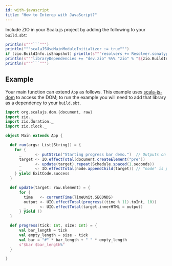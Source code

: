 ```yaml
---
id: with-javascript
title: "How to Interop with JavaScript?"
---
```


Include ZIO in your Scala.js project by adding the following to your `build.sbt`:

```scala mdoc:passthrough
println(s"""```""")
println("""scalaJSUseMainModuleInitializer := true""")
if (zio.BuildInfo.isSnapshot) println(s"""resolvers += Resolver.sonatypeRepo("snapshots")""")
println(s"""libraryDependencies += "dev.zio" %%% "zio" % "${zio.BuildInfo.version}"""")
println(s"""```""")
```

## Example

Your main function can extend `App` as follows.
This example uses [scala-js-dom](https://github.com/scala-js/scala-js-dom) to access the DOM; to run the example you
will need to add that library as a dependency to your `build.sbt`.

```scala
import org.scalajs.dom.{document, raw}
import zio._
import zio.duration._
import zio.clock._

object Main extends App {

  def run(args: List[String]) = {
    for {
      _      <- putStrLn("Starting progress bar demo.")  // Outputs on browser console log.
      target <- IO.effectTotal(document.createElement("pre"))
      _      <- update(target).repeat(Schedule.spaced(1.seconds))
      _      <- IO.effectTotal(node.appendChild(target)) // "node" is provided in this page by mdoc.
    } yield ExitCode.success
  }

  def update(target: raw.Element) = {
      for {
        time   <- currentTime(TimeUnit.SECONDS)
        output <- UIO.effectTotal(progress((time % 11).toInt, 10))
        _      <- UIO.effectTotal(target.innerHTML = output)
      } yield ()
  }

  def progress(tick: Int, size: Int) = {
      val bar_length = tick
      val empty_length = size - tick
      val bar = "#" * bar_length + " " * empty_length
      s"$bar $bar_length%"
  }

}
```
